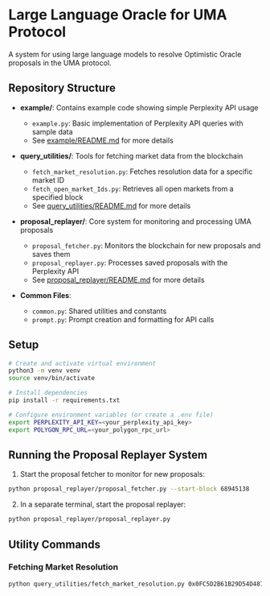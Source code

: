 # Large Language Oracle for UMA Protocol

A system for using large language models to resolve Optimistic Oracle proposals in the UMA protocol.

## Repository Structure

- **example/**: Contains example code showing simple Perplexity API usage
  - `example.py`: Basic implementation of Perplexity API queries with sample data
  - See [example/README.md](example/README.md) for more details

- **query_utilities/**: Tools for fetching market data from the blockchain
  - `fetch_market_resolution.py`: Fetches resolution data for a specific market ID
  - `fetch_open_market_Ids.py`: Retrieves all open markets from a specified block
  - See [query_utilities/README.md](query_utilities/README.md) for more details

- **proposal_replayer/**: Core system for monitoring and processing UMA proposals
  - `proposal_fetcher.py`: Monitors the blockchain for new proposals and saves them
  - `proposal_replayer.py`: Processes saved proposals with the Perplexity API
  - See [proposal_replayer/README.md](proposal_replayer/README.md) for more details

- **Common Files**:
  - `common.py`: Shared utilities and constants
  - `prompt.py`: Prompt creation and formatting for API calls

## Setup

```bash
# Create and activate virtual environment
python3 -m venv venv
source venv/bin/activate

# Install dependencies
pip install -r requirements.txt

# Configure environment variables (or create a .env file)
export PERPLEXITY_API_KEY=<your_perplexity_api_key>
export POLYGON_RPC_URL=<your_polygon_rpc_url>
```

## Running the Proposal Replayer System

1. Start the proposal fetcher to monitor for new proposals:
```bash
python proposal_replayer/proposal_fetcher.py --start-block 68945138
```

2. In a separate terminal, start the proposal replayer:
```bash
python proposal_replayer/proposal_replayer.py
```

## Utility Commands

### Fetching Market Resolution
```bash
python query_utilities/fetch_market_resolution.py 0x0FC5D2B61B29D54D487ACBC27E9694CEF303A9891433925E282742B1DBA4F399
```
